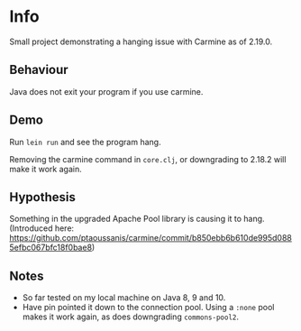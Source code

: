 # Info

Small project demonstrating a hanging issue with Carmine as of 2.19.0.

## Behaviour

Java does not exit your program if you use carmine.

## Demo

Run `lein run` and see the program hang.

Removing the carmine command in `core.clj`, or downgrading to 2.18.2 will make it work again.

## Hypothesis

Something in the upgraded Apache Pool library is causing it to hang. (Introduced here: https://github.com/ptaoussanis/carmine/commit/b850ebb6b610de995d0885efbc067bfc18f0bae8)

## Notes

- So far tested on my local machine on Java 8, 9 and 10.
- Have pin pointed it down to the connection pool. Using a `:none` pool makes it work again, as does downgrading `commons-pool2`.
